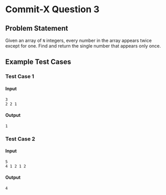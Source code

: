 # Commit-X Question 3

## Problem Statement
Given an array of `N` integers, every number in the array appears twice except for one. Find and return the single number that appears only once.

## Example Test Cases

### Test Case 1
#### Input
```
3
2 2 1
```
#### Output
```
1
```

### Test Case 2
#### Input
```
5
4 1 2 1 2
```
#### Output
```
4
```

